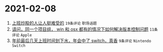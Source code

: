 # 2021-02-08

1. [上班炒股的人让人挺难受的](https://www.v2ex.com/t/752241) `19条评论` `职场话题`
1. [请问，同一个项目组， win 和 osx 都有的情况下如何解决版本控制问题](https://www.v2ex.com/t/752250) `11条评论` `Apple`
1. [年前最后几天上班时间划下水，年会中了 switch，真香](https://www.v2ex.com/t/752243) `9条评论` `Nintendo Switch`

